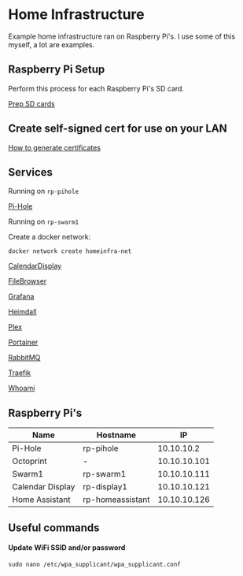 # Home Infrastructure

Example home infrastructure ran on Raspberry Pi's. I use some of this myself, a lot are examples.


## Raspberry Pi Setup

Perform this process for each Raspberry Pi's SD card.

[Prep SD cards](/docs/prep-sd-cards.md)


## Create self-signed cert for use on your LAN

[How to generate certificates](/docs/certs.md)


## Services

Running on `rp-pihole`

[Pi-Hole](/pi-hole/README.md)

Running on `rp-swarm1`

Create a docker network:

```
docker network create homeinfra-net
```

[CalendarDisplay](/cluster/calendardisplay/README.md)

[FileBrowser](/cluster/filebrowser/README.md)

[Grafana](/cluster/grafana/README.md)

[Heimdall](/cluster/heimdall/README.md)

[Plex](/cluster/plex/README.md)

[Portainer](/cluster/portainer/README.md)

[RabbitMQ](/cluster/rabbitmq/README.md)

[Traefik](/cluster/traefik/README.md)

[Whoami](/cluster/whoami/README.md)


## Raspberry Pi's

| Name | Hostname | IP |
|-|-|-|
| Pi-Hole | rp-pihole | 10.10.10.2 |
| Octoprint | - | 10.10.10.101 |
| Swarm1 | rp-swarm1 | 10.10.10.111 |
| Calendar Display | rp-display1 | 10.10.10.121 |
| Home Assistant | rp-homeassistant | 10.10.10.126




## Useful commands

#### Update WiFi SSID and/or password

```
sudo nano /etc/wpa_supplicant/wpa_supplicant.conf
```
